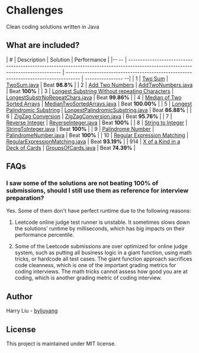 # Challenges
Clean coding solutions written in Java

## What are included?
| #    | Description                                                                                                                      | Solution                                                                             | Performance        |
|-- -- | -------------------------------------------------------------------------------------------------------------------------------- | ------------------------------------------------------------------------------------ | ---------------- --|
| 1    | [Two Sum](https://leetcode.com/problems/two-sum)                                                                                 | [TwoSum.java](src/main/java/TwoSum.java)                                             | Beat **98.8%**     |
| 2    | [Add Two Numbers](https://leetcode.com/problems/add-two-numbers)                                                                 | [AddTwoNumbers.java](src/main/java/AddTwoNumbers.java)                               | Beat **100%**      |
| 3    | [Longest Substring Without repeating Characters](https://leetcode.com/problems/longest-substring-without-repeating-characters)   | [LongestSubstrNoRepeatChars.java](src/main/java/LongestSubstrNoRepeatChars.java)     | Beat **99.86%**    |
| 4    | [Median of Two Sorted Arrays](https://leetcode.com/problems/median-of-two-sorted-arrays)                                         | [MedianTwoSortedArrays.java](src/main/java/MedianTwoSortedArrays.java)               | Beat **100.00%**   |
| 5    | [Longest Palindromic Substring](https://leetcode.com/problems/longest-palindromic-substring)                                     | [LongestPalindromicSubstring.java](src/main/java/LongestPalindromicSubstring.java)   | Beat **86.88%**    |
| 6    | [ZigZag Conversion](https://leetcode.com/problems/zigzag-conversion)                                                             | [ZigZagConversion.java](src/main/java/ZigZagConversion.java)                         | Beat **95.76%**    |
| 7    | [Reverse Integer](https://leetcode.com/problems/reverse-integer)                                                                 | [ReverseInteger.java](src/main/java/ReverseInteger.java)                             | Beat **100%**      |
| 8    | [String to Integer](https://leetcode.com/problems/string-to-integer-atoi)                                                        | [StringToInteger.java](src/main/java/StringToInteger.java)                           | Beat **100%**      |
| 9    | [Palindrome Number](https://leetcode.com/problems/palindrome-number)                                                             | [PalindromeNumber.java](src/main/java/PalindromeNumber.java)                         | Beat **100%**      |
| 10   | [Regular Expression Matching](https://leetcode.com/problems/regular-expression-matching)                                         | [RegularExpressionMatching.java](src/main/java/RegularExpressionMatching.java)       | Beat **93.19%**    |
| 914  | [X of a Kind in a Deck of Cards](https://leetcode.com/problems/x-of-a-kind-in-a-deck-of-cards)                                   | [GroupsOfCards.java](src/main/java/GroupsOfCards.java)                               | Beat **74.39%**    |

## FAQs
### I saw some of the solutions are not beating 100% of submissions, should I still use them as reference for interview preparation?
Yes. Some of them don't have perfect runtime due to the following reasons:

1. Leetcode online judge test runner is unstable. It sometimes slows down the solutions' runtime by milliseconds, which 
has big impacts on their performance percentile.

2. Some of the Leetcode submissions are over optimized for online judge system, such as putting all business logic in a
giant function, using math tricks, or hardcode all test cases. The giant function approach sacrifices code cleanness, 
which is one of the important grading metrics for coding interviews. The math tricks cannot assess how good you are at 
coding, which is another grading metric of coding interview.

## Author
Harry Liu - [byliuyang](https://github.com/byliuyang)

## License
This project is maintained under MIT license.
